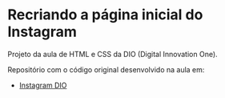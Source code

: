 # Recriando a página inicial do Instagram

Projeto da aula de HTML e CSS da DIO (Digital Innovation One).

Repositório com o código original desenvolvido na aula em:

* [Instagram DIO](https://github.com/SpruceGabriela/instagram-dio)